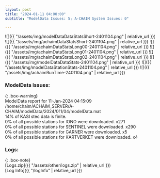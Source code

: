```yaml
---
layout: post
title: "2024-01-11 04:00:00"
subtitle: "ModelData Issues: 5; A-CHAIM System Issues: 0"

---
```


![]({{ "/assets/img/modelDataDataStatsShort-2401104.png" | relative_url }})
![]({{ "/assets/img/achaimDataStatsShort-2401104.png" | relative_url }})
![]({{ "/assets/img/achaimDataStatsLong00-2401104.png" | relative_url }})
![]({{ "/assets/img/achaimDataStatsLong01-2401104.png" | relative_url }})
![]({{ "/assets/img/achaimDataStatsLong02-2401104.png" | relative_url }})
![]({{ "/assets/img/modelDataDataStats-2401104.png" | relative_url }})
![]({{ "/assets/img/modelDataStationStats-2401104.png" | relative_url }})
![]({{ "/assets/img/achaimRunTime-2401104.png" | relative_url }})


### ModelData Issues:  
  
{: .box-warning}  
 ModelData report for 11-Jan-2024 04:15:09   
 /home/chaim/ACHAIM_SERVER/A-CHAIM/modelData/2024/011/04/modelData.mat   
 14% of KASI stec data is finite.   
 0% of all possible stations for IONO were downloaded. x271   
 0% of all possible stations for SENTINEL were downloaded. x290   
 0% of all possible stations for GARNER were downloaded. x5   
 0% of all possible stations for KARTVERKET were downloaded. x4   
  


### Logs:  
  
{: .box-note}  
[Logs.zip]({{ "/assets/other/logs.zip" | relative_url }})  
[Log Info]({{ "/logInfo" | relative_url }})  
